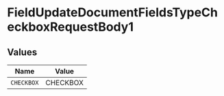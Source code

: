 # FieldUpdateDocumentFieldsTypeCheckboxRequestBody1


## Values

| Name       | Value      |
| ---------- | ---------- |
| `CHECKBOX` | CHECKBOX   |